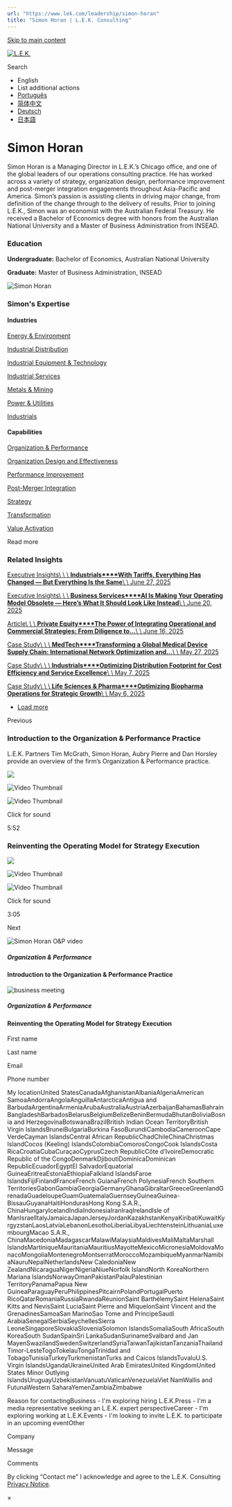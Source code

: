 ```yaml
---
url: "https://www.lek.com/leadership/simon-horan"
title: "Simon Horan | L.E.K. Consulting"
---
```


[Skip to main content](https://www.lek.com/leadership/simon-horan#main-content)

[![L.E.K.](https://www.lek.com/themes/lek/images/new-logo.svg)](https://www.lek.com/ "L.E.K.")

Search

- English
- List additional actions
- [Português](https://www.lek.com/pt-br/lek-brazil)
- [简体中文](https://www.lek.com/zh-hant/lek-china)
- [Deutsch](https://www.lek.com/de/lek-germany)
- [日本語](https://www.lek.com/ja/lek-japan)

# Simon Horan

Simon Horan is a Managing Director in L.E.K.’s Chicago office, and one of the global leaders of our operations consulting practice. He has worked across a variety of strategy, organization design, performance improvement and post-merger integration engagements throughout Asia-Pacific and America. Simon’s passion is assisting clients in driving major change, from definition of the change through to the delivery of results. Prior to joining L.E.K., Simon was an economist with the Australian Federal Treasury. He received a Bachelor of Economics degree with honors from the Australian National University and a Master of Business Administration from INSEAD.

### Education

**Undergraduate:** Bachelor of Economics, Australian National University

**Graduate:** Master of Business Administration, INSEAD

![Simon Horan](https://www.lek.com/sites/default/files/profile-images/LEK_Leader_Profile_Simon_Horan.jpg)

### Simon's Expertise

#### Industries

[Energy & Environment](https://www.lek.com/industries/energy-environment)

[Industrial Distribution](https://www.lek.com/industries/industrials/industrial-distribution)

[Industrial Equipment & Technology](https://www.lek.com/industries/industrials/industrial-equipment-technology)

[Industrial Services](https://www.lek.com/industries/industrials/industrial-services)

[Metals & Mining](https://www.lek.com/industries/industrials/metals-mining)

[Power & Utilities](https://www.lek.com/industries/energy-environment/power-utilities)

[Industrials](https://www.lek.com/industries/industrials)

#### Capabilities

[Organization & Performance](https://www.lek.com/capabilities/organization-performance)

[Organization Design and Effectiveness](https://www.lek.com/capabilities/organizational-strategy)

[Performance Improvement](https://www.lek.com/capabilities/performance-improvement)

[Post-Merger Integration](https://www.lek.com/capabilities/organizational-strategy/post-merger-integration-pmi)

[Strategy](https://www.lek.com/capabilities/strategy)

[Transformation](https://www.lek.com/capabilities/organizational-strategy/transformation)

[Value Activation](https://www.lek.com/capabilities/organizational-strategy/value-activation)

Read more

### Related Insights

[Executive Insights\\
\\
\\
**Industrials****With Tariffs, Everything Has Changed — But Everything Is the Same**\\
\\
June 27, 2025](https://www.lek.com/insights/ind/us/ei/tariffs-everything-has-changed-everything-same)

[Executive Insights\\
\\
\\
**Business Services****AI Is Making Your Operating Model Obsolete — Here’s What It Should Look Like Instead**\\
\\
June 20, 2025](https://www.lek.com/insights/dig/us/ei/ai-making-your-operating-model-obsolete-heres-what-it-should-look-instead)

[Article\\
\\
\\
**Private Equity****The Power of Integrating Operational and Commercial Strategies: From Diligence to…**\\
\\
June 16, 2025](https://www.lek.com/insights/pe/us/ar/power-integrating-operational-and-commercial-strategies-diligence-execution)

[Case Study\\
\\
\\
**MedTech****Transforming a Global Medical Device Supply Chain: International Network Optimization and…**\\
\\
May 27, 2025](https://www.lek.com/insights/hea/us/cs/transforming-global-medical-device-supply-chain-international-network)

[Case Study\\
\\
\\
**Industrials****Optimizing Distribution Footprint for Cost Efficiency and Service Excellence**\\
\\
May 7, 2025](https://www.lek.com/insights/ind/us/cs/optimizing-distribution-footprint-cost-efficiency-and-service-excellence)

[Case Study\\
\\
\\
**Life Sciences & Pharma****Optimizing Biopharma Operations for Strategic Growth**\\
\\
May 6, 2025](https://www.lek.com/insights/hea/us/cs/optimizing-biopharma-operations-strategic-growth)

- [Load more](https://www.lek.com/leadership/simon-horan?page=1 "Load more items")

Previous

### Introduction to the Organization & Performance Practice

L.E.K. Partners Tim McGrath, Simon Horan, Aubry Pierre and Dan Horsley provide an overview of the firm’s Organization & Performance practice.


![](https://fast.wistia.com/embed/medias/06a4ky16wz/swatch)

![Video Thumbnail](https://fast.wistia.com/embed/medias/06a4ky16wz/swatch)

![Video Thumbnail](https://embed-ssl.wistia.com/deliveries/627a23988065c0966e75d9addcadfc0e.webp?image_crop_resized=1920x1080)

Click for sound

5:52

### Reinventing the Operating Model for Strategy Execution

![](https://fast.wistia.com/embed/medias/znyyvjgvc5/swatch)

![Video Thumbnail](https://fast.wistia.com/embed/medias/znyyvjgvc5/swatch)

![Video Thumbnail](https://embed-ssl.wistia.com/deliveries/d0d3cb9cf769101df6c342996569e696.webp?image_crop_resized=1920x1080)

Click for sound

3:05

Next

![Simon Horan O&P video](https://www.lek.com/sites/default/files/sharable-images/Simon%20Horan%20O%26P%20video.png)

##### Organization & Performance

#### Introduction to the Organization & Performance Practice

![business meeting](https://www.lek.com/sites/default/files/teaser-images/reinventing-operating-model-teaser.jpg)

##### Organization & Performance

#### Reinventing the Operating Model for Strategy Execution

First name

Last name

Email

Phone number

My locationUnited StatesCanadaAfghanistanAlbaniaAlgeriaAmerican SamoaAndorraAngolaAnguillaAntarcticaAntigua and BarbudaArgentinaArmeniaArubaAustraliaAustriaAzerbaijanBahamasBahrainBangladeshBarbadosBelarusBelgiumBelizeBeninBermudaBhutanBoliviaBosnia and HerzegovinaBotswanaBrazilBritish Indian Ocean TerritoryBritish Virgin IslandsBruneiBulgariaBurkina FasoBurundiCambodiaCameroonCape VerdeCayman IslandsCentral African RepublicChadChileChinaChristmas IslandCocos (Keeling) IslandsColombiaComorosCongoCook IslandsCosta RicaCroatiaCubaCuraçaoCyprusCzech RepublicCôte d’IvoireDemocratic Republic of the CongoDenmarkDjiboutiDominicaDominican RepublicEcuadorEgyptEl SalvadorEquatorial GuineaEritreaEstoniaEthiopiaFalkland IslandsFaroe IslandsFijiFinlandFranceFrench GuianaFrench PolynesiaFrench Southern TerritoriesGabonGambiaGeorgiaGermanyGhanaGibraltarGreeceGreenlandGrenadaGuadeloupeGuamGuatemalaGuernseyGuineaGuinea-BissauGuyanaHaitiHondurasHong Kong S.A.R., ChinaHungaryIcelandIndiaIndonesiaIranIraqIrelandIsle of ManIsraelItalyJamaicaJapanJerseyJordanKazakhstanKenyaKiribatiKuwaitKyrgyzstanLaosLatviaLebanonLesothoLiberiaLibyaLiechtensteinLithuaniaLuxembourgMacao S.A.R., ChinaMacedoniaMadagascarMalawiMalaysiaMaldivesMaliMaltaMarshall IslandsMartiniqueMauritaniaMauritiusMayotteMexicoMicronesiaMoldovaMonacoMongoliaMontenegroMontserratMoroccoMozambiqueMyanmarNamibiaNauruNepalNetherlandsNew CaledoniaNew ZealandNicaraguaNigerNigeriaNiueNorfolk IslandNorth KoreaNorthern Mariana IslandsNorwayOmanPakistanPalauPalestinian TerritoryPanamaPapua New GuineaParaguayPeruPhilippinesPitcairnPolandPortugalPuerto RicoQatarRomaniaRussiaRwandaRéunionSaint BarthélemySaint HelenaSaint Kitts and NevisSaint LuciaSaint Pierre and MiquelonSaint Vincent and the GrenadinesSamoaSan MarinoSao Tome and PrincipeSaudi ArabiaSenegalSerbiaSeychellesSierra LeoneSingaporeSlovakiaSloveniaSolomon IslandsSomaliaSouth AfricaSouth KoreaSouth SudanSpainSri LankaSudanSurinameSvalbard and Jan MayenSwazilandSwedenSwitzerlandSyriaTaiwanTajikistanTanzaniaThailandTimor-LesteTogoTokelauTongaTrinidad and TobagoTunisiaTurkeyTurkmenistanTurks and Caicos IslandsTuvaluU.S. Virgin IslandsUgandaUkraineUnited Arab EmiratesUnited KingdomUnited States Minor Outlying IslandsUruguayUzbekistanVanuatuVaticanVenezuelaViet NamWallis and FutunaWestern SaharaYemenZambiaZimbabwe

Reason for contactingBusiness - I'm exploring hiring L.E.K.Press - I'm a media representative seeking an L.E.K. expert perspectiveCareer - I'm exploring working at L.E.K.Events - I'm looking to invite L.E.K. to participate in an upcoming eventOther

Company

Message

Comments

By clicking “Contact me” I acknowledge and agree to the L.E.K. Consulting [Privacy Notice](https://www.lek.com/lek-consulting-privacy-policy).

×